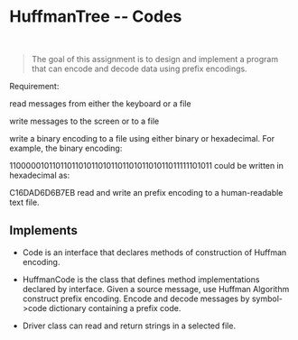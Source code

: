 # HuffmanTree -- Codes
<br>

> The goal of this assignment is to design and implement a program that can encode and decode data using prefix encodings.

Requirement:

read messages from either the keyboard or a file

write messages to the screen or to a file

write a binary encoding to a file using either binary or hexadecimal. For example, the binary encoding:

1100000101101101101011010110110101101011011111101011
could be written in hexadecimal as:

C16DAD6D6B7EB
read and write an prefix encoding to a human-readable text file.




## Implements

* Code is an interface that declares methods of construction of Huffman encoding.

* HuffmanCode is the class that defines method implementations declared by interface. 
Given a source message, use Huffman Algorithm construct prefix encoding.
Encode and decode messages by symbol->code dictionary containing a prefix code.

* Driver class can read and return strings in a selected file.
 
